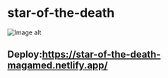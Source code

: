 # star-of-the-death

![Image alt](https://github.com/{username}/{repository}/raw/{branch}/{path}/image.png)

## Deploy:https://star-of-the-death-magamed.netlify.app/
